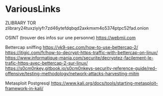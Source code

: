 # VariousLinks

ZLIBRARY TOR
zlibrary24tuxziyiyfr7zd46ytefdqbqd2axkmxm4o5374ptpc52fad.onion

OSINT (trouver des infos sur une personne)
https://webmii.com

Bettercap sniffing
https://vk9-sec.com/how-to-use-bettercap-2/
https://itigic.com/fr/how-to-decrypt-https-traffic-with-bettercap-on-linux/
https://www.informatique-mania.com/securite/decryptez-facilement-le-trafic-https-avec-bettercap-2-sur-linux/
https://s0cm0nkey.gitbook.io/s0cm0nkeys-security-reference-guide/red-offensive/testing-methodology/network-attacks-harvesting-mitm

Metasploit Postgresql
https://www.kali.org/docs/tools/starting-metasploit-framework-in-kali/

